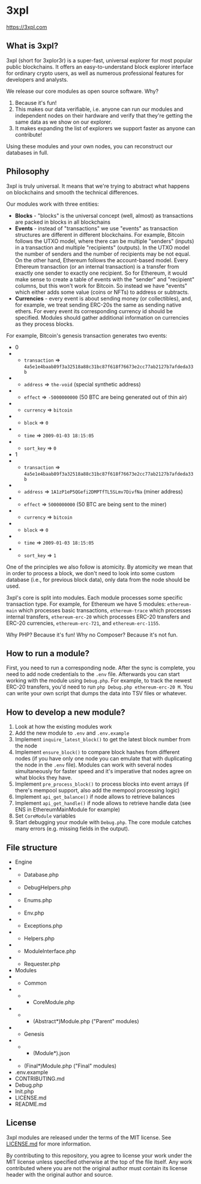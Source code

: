 3xpl
====

https://3xpl.com

What is 3xpl?
-------------

3xpl (short for 3xplor3r) is a super-fast, universal explorer for most popular public blockchains.
It offers an easy-to-understand block explorer interface for ordinary crypto users, as well as numerous professional features for developers and analysts.

We release our core modules as open source software. Why?
1. Because it's fun!
2. This makes our data verifiable, i.e. anyone can run our modules and independent nodes on their hardware and verify that they're getting the same data as we show on our explorer.
3. It makes expanding the list of explorers we support faster as anyone can contribute!

Using these modules and your own nodes, you can reconstruct our databases in full.

Philosophy
----------

3xpl is truly universal. It means that we're trying to abstract what happens on blockchains and smooth the technical differences.

Our modules work with three entities:
* **Blocks** - "blocks" is the universal concept (well, almost) as transactions are packed in blocks in all blockchains
* **Events** - instead of "transactions" we use "events" as transaction structures are different in different blockchains. For example, Bitcoin follows the UTXO model, where there can be multiple "senders" (inputs) in a transaction and multiple "recipients" (outputs). In the UTXO model the number of senders and the number of recipients may be not equal. On the other hand, Ethereum follows the account-based model. Every Ethereum transaction (or an internal transaction) is a transfer from exactly one sender to exactly one recipient. So for Ethereum, it would make sense to create a table of events with the "sender" and "recipient" columns, but this won't work for Bitcoin. So instead we have "events" which either adds some value (coins or NFTs) to address or subtracts.
* **Currencies** - every event is about sending money (or collectibles), and, for example, we treat sending ERC-20s the same as sending native ethers. For every event its corresponding currency id should be specified. Modules should gather additional information on currencies as they process blocks.

For example, Bitcoin's genesis transaction generates two events:
* 0
* * `transaction` => `4a5e1e4baab89f3a32518a88c31bc87f618f76673e2cc77ab2127b7afdeda33b`
* * `address` => `the-void` (special synthetic address)
* * `effect` => `-5000000000` (50 BTC are being generated out of thin air)
* * `currency` => `bitcoin`
* * `block` => `0`
* * `time` => `2009-01-03 18:15:05`
* * `sort_key` => `0`
* 1
* * `transaction` => `4a5e1e4baab89f3a32518a88c31bc87f618f76673e2cc77ab2127b7afdeda33b`
* * `address` => `1A1zP1eP5QGefi2DMPTfTL5SLmv7DivfNa` (miner address)
* * `effect` => `5000000000` (50 BTC are being sent to the miner)
* * `currency` => `bitcoin`
* * `block` => `0`
* * `time` => `2009-01-03 18:15:05`
* * `sort_key` => `1`

One of the principles we also follow is atomicity. By atomicity we mean that in order to process a block, we don't need to look into some custom database (i.e., for previous block data), only data from the node should be used.

3xpl's core is split into modules. Each module processes some specific transaction type. For example, for Ethereum we have 5 modules: `ethereum-main` which processes basic transactions, `ethereum-trace` which processes internal transfers, `ethereum-erc-20` which processes ERC-20 transfers and ERC-20 currencies, `ethereum-erc-721`, and `ethereum-erc-1155`.

Why PHP? Because it's fun! Why no Composer? Because it's not fun.

How to run a module?
--------------------

First, you need to run a corresponding node. After the sync is complete, you need to add node credentials to the `.env` file. Afterwards you can start working with the module using `Debug.php`. For example, to track the newest ERC-20 transfers, you'd need to run `php Debug.php ethereum-erc-20 M`. You can write your own script that dumps the data into TSV files or whatever.

How to develop a new module?
----------------------------

1. Look at how the existing modules work
2. Add the new module to `.env` and `.env.example`
3. Implement `inquire_latest_block()` to get the latest block number from the node
4. Implement `ensure_block()` to compare block hashes from different nodes (if you have only one node you can emulate that with duplicating the node in the `.env` file). Modules can work with several nodes simultaneously for faster speed and it's imperative that nodes agree on what blocks they have.
5. Implement `pre_process_block()` to process blocks into event arrays (if there's mempool support, also add the mempool processing logic)
6. Implement `api_get_balance()` if node allows to retrieve balances
7. Implement `api_get_handle()` if node allows to retrieve handle data (see ENS in EthereumMainModule for example)
8. Set `CoreModule` variables
9. Start debugging your module with `Debug.php`. The core module catches many errors (e.g. missing fields in the output).

File structure
--------------

- Engine
- - Database.php
- - DebugHelpers.php
- - Enums.php
- - Env.php
- - Exceptions.php
- - Helpers.php
- - ModuleInterface.php
- - Requester.php
- Modules
- - Common
- - - CoreModule.php
- - - (Abstract*)Module.php ("Parent" modules)
- - Genesis
- - - (Module*).json
- - (Final*)Module.php ("Final" modules)
- .env.example
- CONTRIBUTING.md
- Debug.php
- Init.php
- LICENSE.md
- README.md

License
-------

3xpl modules are released under the terms of the MIT license.
See [LICENSE.md](LICENSE.md) for more information.

By contributing to this repository, you agree to license your work under the MIT license unless specified otherwise at the top of the file itself.
Any work contributed where you are not the original author must contain its license header with the original author and source.